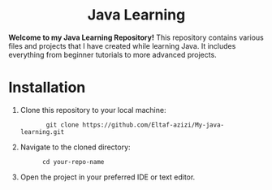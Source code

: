 <h1 align="center">Java Learning</h1>

**Welcome to my Java Learning Repository!** This repository contains various files and projects that I have created while learning Java. It includes everything from beginner tutorials to more advanced projects.

# Installation
1. Clone this repository to your local machine:
   
              git clone https://github.com/Eltaf-azizi/My-java-learning.git
   
3. Navigate to the cloned directory:

             cd your-repo-name
   
5. Open the project in your preferred IDE or text editor.


